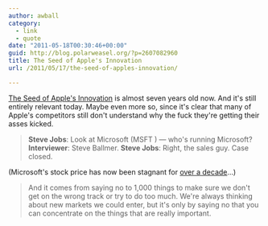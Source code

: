 ```yaml
---
author: awball
category:
  - link
  - quote
date: "2011-05-18T00:30:46+00:00"
guid: http://blog.polarweasel.org/?p=2607082960
title: The Seed of Apple's Innovation
url: /2011/05/17/the-seed-of-apples-innovation/

---
```

[The Seed of Apple's Innovation](http://www.businessweek.com/bwdaily/dnflash/oct2004/nf20041012_4018_db083.htm) is almost seven years old now. And it's still entirely relevant today. Maybe even more so, since it's clear that many of Apple's competitors still don't understand why the fuck they're getting their asses kicked.

> **Steve Jobs**: Look at Microsoft (MSFT ) — who's running Microsoft?
> **Interviewer**: Steve Ballmer.
> **Steve Jobs**: Right, the sales guy. Case closed.

(Microsoft's stock price has now been stagnant for [over a decade](http://www.google.com/finance?client=ob&q=NASDAQ:MSFT)...)

> And it comes from saying no to 1,000 things to make sure we don't get on the wrong track or try to do too much. We're always thinking about new markets we could enter, but it's only by saying no that you can concentrate on the things that are really important.
